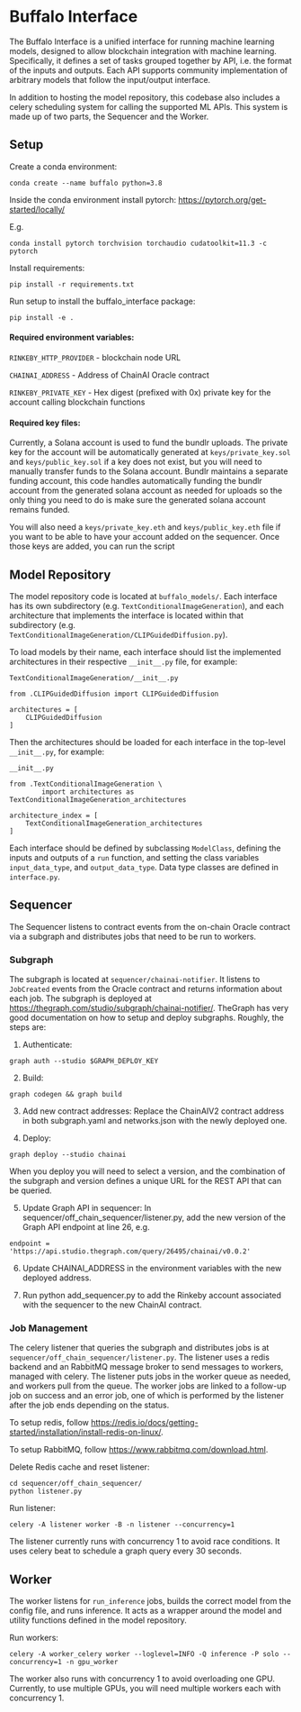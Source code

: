 # Buffalo Interface

The Buffalo Interface is a unified interface for running machine learning models, designed to allow blockchain integration with machine learning. Specifically, it defines a set of tasks grouped together by API, i.e. the format of the inputs and outputs. Each API supports community implementation of arbitrary models that follow the input/output interface.

In addition to hosting the model repository, this codebase also includes a celery scheduling system for calling the supported ML APIs. This system is made up of two parts, the Sequencer and the Worker.

## Setup

Create a conda environment:
```
conda create --name buffalo python=3.8
```

Inside the conda environment install pytorch: https://pytorch.org/get-started/locally/

E.g.
```
conda install pytorch torchvision torchaudio cudatoolkit=11.3 -c pytorch
```

Install requirements:
```
pip install -r requirements.txt
```

Run setup to install the buffalo_interface package:
```
pip install -e .
```

#### Required environment variables:

`RINKEBY_HTTP_PROVIDER` - blockchain node URL

`CHAINAI_ADDRESS` - Address of ChainAI Oracle contract

`RINKEBY_PRIVATE_KEY` - Hex digest (prefixed with 0x) private key for the account calling blockchain functions

#### Required key files:

Currently, a Solana account is used to fund the bundlr uploads. The private key for the account will be automatically generated at `keys/private_key.sol` and `keys/public_key.sol` if a key does not exist, but you will need to manually transfer funds to the Solana account. Bundlr maintains a separate funding account, this code handles automatically funding the bundlr account from the generated solana account as needed for uploads so the only thing you need to do is make sure the generated solana account remains funded.

You will also need a `keys/private_key.eth` and `keys/public_key.eth` file if you want to be able to have your account added on the sequencer. Once those keys are added, you can run the script

## Model Repository

The model repository code is located at `buffalo_models/`. Each interface has its own subdirectory (e.g. `TextConditionalImageGeneration`), and each architecture that implements the interface is located within that subdirectory (e.g. `TextConditionalImageGeneration/CLIPGuidedDiffusion.py`).

To load models by their name, each interface should list the implemented architectures in their respective `__init__.py` file, for example:

`TextConditionalImageGeneration/__init__.py`
```
from .CLIPGuidedDiffusion import CLIPGuidedDiffusion

architectures = [
    CLIPGuidedDiffusion
]
```

Then the architectures should be loaded for each interface in the top-level `__init__.py`, for example:

`__init__.py`
```
from .TextConditionalImageGeneration \
        import architectures as TextConditionalImageGeneration_architectures

architecture_index = [
    TextConditionalImageGeneration_architectures
]
```

Each interface should be defined by subclassing `ModelClass`, defining the inputs and outputs of a `run` function, and setting the class variables `input_data_type`, and `output_data_type`. Data type classes are defined in `interface.py`.

## Sequencer

The Sequencer listens to contract events from the on-chain Oracle contract via a subgraph and distributes jobs that need to be run to workers.

### Subgraph

The subgraph is located at `sequencer/chainai-notifier`. It listens to `JobCreated` events from the Oracle contract and returns information about each job. The subgraph is deployed at https://thegraph.com/studio/subgraph/chainai-notifier/. TheGraph has very good documentation on how to setup and deploy subgraphs. Roughly, the steps are:

1. Authenticate:
```
graph auth --studio $GRAPH_DEPLOY_KEY
```

2. Build:
```
graph codegen && graph build
```

3. Add new contract addresses:
Replace the ChainAIV2 contract address in both subgraph.yaml and networks.json with the newly deployed one.

4. Deploy:
```
graph deploy --studio chainai
```

When you deploy you will need to select a version, and the combination of the subgraph and version defines a unique URL for the REST API that can be queried.

5. Update Graph API in sequencer:
In sequencer/off_chain_sequencer/listener.py, add the new version of the Graph API endpoint at line 26, e.g.
```
endpoint = 'https://api.studio.thegraph.com/query/26495/chainai/v0.0.2'
```

6. Update CHAINAI_ADDRESS in the environment variables with the new deployed address.

7. Run python add_sequencer.py to add the Rinkeby account associated with the sequencer to the new ChainAI contract.

### Job Management

The celery listener that queries the subgraph and distributes jobs is at `sequencer/off_chain_sequencer/listener.py`. The listener uses a redis backend and an RabbitMQ message broker to send messages to workers, managed with celery. The listener puts jobs in the worker queue as needed, and workers pull from the queue. The worker jobs are linked to a follow-up job on success and an error job, one of which is performed by the listener after the job ends depending on the status.

To setup redis, follow https://redis.io/docs/getting-started/installation/install-redis-on-linux/.

To setup RabbitMQ, follow https://www.rabbitmq.com/download.html.

Delete Redis cache and reset listener:
```
cd sequencer/off_chain_sequencer/
python listener.py
```

Run listener:
```
celery -A listener worker -B -n listener --concurrency=1
```

The listener currently runs with concurrency 1 to avoid race conditions. It uses celery beat to schedule a graph query every 30 seconds.

## Worker

The worker listens for `run_inference` jobs, builds the correct model from the config file, and runs inference. It acts as a wrapper around the model and utility functions defined in the model repository.

Run workers:
```
celery -A worker_celery worker --loglevel=INFO -Q inference -P solo --concurrency=1 -n gpu_worker
```

The worker also runs with concurrency 1 to avoid overloading one GPU. Currently, to use multiple GPUs, you will need multiple workers each with concurrency 1.
